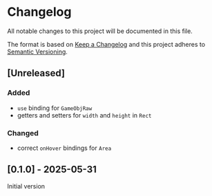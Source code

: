 # Changelog
All notable changes to this project will be documented in this file.

The format is based on [Keep a Changelog](https://keepachangelog.com/)
and this project adheres to [Semantic Versioning](https://semver.org/).

## [Unreleased]

### Added
- `use` binding for `GameObjRaw`
- getters and setters for `width` and `height` in `Rect`

### Changed
- correct `onHover` bindings for `Area`

## [0.1.0] - 2025-05-31

Initial version
